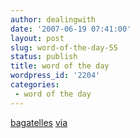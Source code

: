 ```yaml
---
author: dealingwith
date: '2007-06-19 07:41:00'
layout: post
slug: word-of-the-day-55
status: publish
title: word of the day
wordpress_id: '2204'
categories:
 - word of the day
---
```


[bagatelles][1] [via][2]

   [1]: http://dictionary.reference.com/search?q=bagatelles

   [2]: http://www.43folders.com/2007/06/18/link-gratitude/

